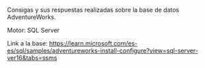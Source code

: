 Consigas y sus respuestas realizadas sobre la base de datos AdventureWorks.

Motor: SQL Server 

Link a la base: https://learn.microsoft.com/es-es/sql/samples/adventureworks-install-configure?view=sql-server-ver16&tabs=ssms 
